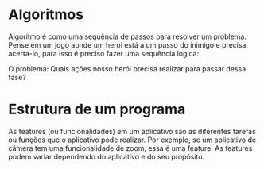 # Algoritmos

Algoritmo é como uma sequência de passos para resolver um problema. Pense em um jogo aonde um heroi está a um passo do inimigo e precisa acerta-lo, para isso é preciso fazer uma sequência logica:

O problema: Quais ações nosso herói precisa realizar para passar dessa fase?
# Estrutura de um programa

As features (ou funcionalidades) em um aplicativo são as diferentes tarefas ou funções que o aplicativo pode realizar. Por exemplo, se um aplicativo de câmera tem uma funcionalidade de zoom, essa é uma feature. As features podem variar dependendo do aplicativo e do seu propósito.
